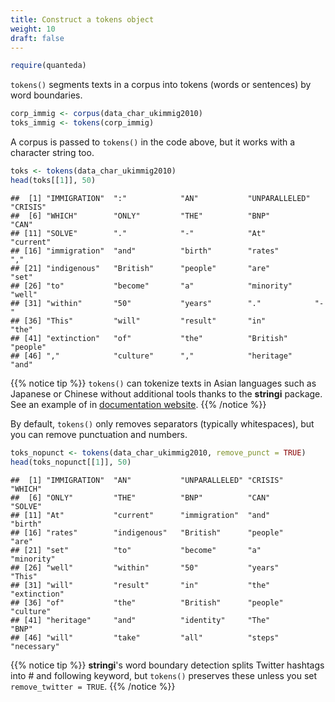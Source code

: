```yaml
---
title: Construct a tokens object
weight: 10
draft: false
---
```



```r
require(quanteda)
```

`tokens()` segments texts in a corpus into tokens (words or sentences) by word boundaries. 


```r
corp_immig <- corpus(data_char_ukimmig2010)
toks_immig <- tokens(corp_immig)
```

A corpus is passed to `tokens()` in the code above, but it works with a character string too.


```r
toks <- tokens(data_char_ukimmig2010)
head(toks[[1]], 50)
```

```
##  [1] "IMMIGRATION"  ":"            "AN"           "UNPARALLELED" "CRISIS"      
##  [6] "WHICH"        "ONLY"         "THE"          "BNP"          "CAN"         
## [11] "SOLVE"        "."            "-"            "At"           "current"     
## [16] "immigration"  "and"          "birth"        "rates"        ","           
## [21] "indigenous"   "British"      "people"       "are"          "set"         
## [26] "to"           "become"       "a"            "minority"     "well"        
## [31] "within"       "50"           "years"        "."            "-"           
## [36] "This"         "will"         "result"       "in"           "the"         
## [41] "extinction"   "of"           "the"          "British"      "people"      
## [46] ","            "culture"      ","            "heritage"     "and"
```

{{% notice tip %}}
`tokens()` can tokenize texts in Asian languages such as Japanese or Chinese without additional tools thanks to the **stringi** package. See an example of in [documentation website](https://quanteda.io/articles/pkgdown/examples/chinese.html).
{{% /notice %}}

By default, `tokens()` only removes separators (typically whitespaces), but you can remove punctuation and numbers.


```r
toks_nopunct <- tokens(data_char_ukimmig2010, remove_punct = TRUE)
head(toks_nopunct[[1]], 50)
```

```
##  [1] "IMMIGRATION"  "AN"           "UNPARALLELED" "CRISIS"       "WHICH"       
##  [6] "ONLY"         "THE"          "BNP"          "CAN"          "SOLVE"       
## [11] "At"           "current"      "immigration"  "and"          "birth"       
## [16] "rates"        "indigenous"   "British"      "people"       "are"         
## [21] "set"          "to"           "become"       "a"            "minority"    
## [26] "well"         "within"       "50"           "years"        "This"        
## [31] "will"         "result"       "in"           "the"          "extinction"  
## [36] "of"           "the"          "British"      "people"       "culture"     
## [41] "heritage"     "and"          "identity"     "The"          "BNP"         
## [46] "will"         "take"         "all"          "steps"        "necessary"
```


{{% notice tip %}}
**stringi**'s word boundary detection splits Twitter hashtags into # and following keyword, but `tokens()` preserves these unless you set `remove_twitter = TRUE`.
{{% /notice %}}



